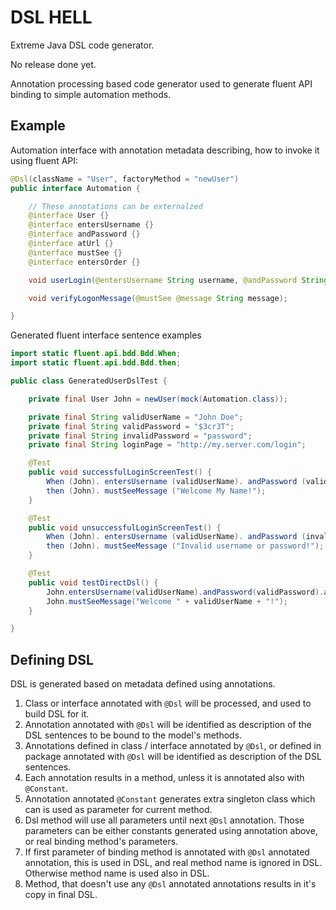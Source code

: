 # DSL HELL
Extreme Java DSL code generator.

No release done yet.

Annotation processing based code generator used to generate fluent API binding to  simple automation methods.

## Example

Automation interface with annotation metadata describing, how to invoke it using fluent API:

```java
@Dsl(className = "User", factoryMethod = "newUser")
public interface Automation {

    // These annotations can be externalzed
    @interface User {}
    @interface entersUsername {}
    @interface andPassword {}
    @interface atUrl {}
    @interface mustSee {}
    @interface entersOrder {}

    void userLogin(@entersUsername String username, @andPassword String password, @atUrl String url);

    void verifyLogonMessage(@mustSee @message String message);

}
```

Generated fluent interface sentence examples

```java
import static fluent.api.bdd.Bdd.When;
import static fluent.api.bdd.Bdd.then;

public class GeneratedUserDslTest {

    private final User John = newUser(mock(Automation.class));

    private final String validUserName = "John Doe";
    private final String validPassword = "$3cr3T";
    private final String invalidPassword = "password";
    private final String loginPage = "http://my.server.com/login";

    @Test
    public void successfulLoginScreenTest() {
        When (John). entersUsername (validUserName). andPassword (validPassword). atUrl (loginPage);
        then (John). mustSeeMessage ("Welcome My Name!");
    }

    @Test
    public void unsuccessfulLoginScreenTest() {
        When (John). entersUsername (validUserName). andPassword (invalidPassword). atUrl (loginPage);
        then (John). mustSeeMessage ("Invalid username or password!");
    }

    @Test
    public void testDirectDsl() {
        John.entersUsername(validUserName).andPassword(validPassword).atUrl(loginPage);
        John.mustSeeMessage("Welcome " + validUserName + "!");
    }

}
```

## Defining DSL

DSL is generated based on metadata defined using annotations.

1. Class or interface annotated with `@Dsl` will be processed, and used to build DSL for it.
2. Annotation annotated with `@Dsl` will be identified as description of the DSL sentences to be bound
   to the model's methods.
3. Annotations defined in class / interface annotated by `@Dsl`, or defined in package annotated with `@Dsl`
   will be identified as description of the DSL sentences.
4. Each annotation results in a method, unless it is annotated also with `@Constant`.
5. Annotation annotated `@Constant` generates extra singleton class which can is used as parameter
   for current method.
6. Dsl method will use all parameters until next `@Dsl` annotation. Those parameters can be either
   constants generated using annotation above, or real binding method's parameters.
7. If first parameter of binding method is annotated with `@Dsl` annotated annotation, this is used in DSL,
   and real method name is ignored in DSL. Otherwise method name is used also in DSL.
8. Method, that doesn't use any `@Dsl` annotated annotations results in it's copy in final DSL.
   